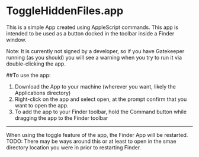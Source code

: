 ToggleHiddenFiles.app
=====================
This is a simple App created using AppleScript commands. This app is intended to be used as a button docked in the toolbar inside a Finder window.

Note: It is currently not signed by a developer, so if you have Gatekeeper running (as you should) you will see a warning when you try to run it via double-clicking the app. 

##To use the app:
1. Download the App to your machine (wherever you want, likely the Applications directory)
2. Right-click on the app and select open, at the prompt confirm that you want to open the app.
3. To add the app to your Finder toolbar, hold the Command button while dragging the app to the Finder toolbar

- - -

When using the toggle feature of the app, the Finder App will be restarted. 
TODO: There may be ways around this or at least to open in the smae directory location you were in prior to restarting Finder.
